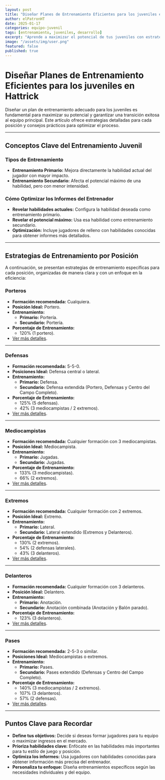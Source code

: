 ```yaml
---
layout: post
title: "Diseñar Planes de Entrenamiento Eficientes para los juveniles en Hattrick"
author: elPatronHT
date: 2025-01-17
categories: equipo-juvenil
tags: [entrenamiento, juveniles, desarrollo]
excerpt: "Aprende a maximizar el potencial de tus juveniles con estrategias de entrenamiento bien estructuradas."
image: "/assets/img/user.png"
featured: false
published: true
---
```


# Diseñar Planes de Entrenamiento Eficientes para los juveniles en Hattrick

Diseñar un plan de entrenamiento adecuado para los juveniles es fundamental para maximizar su potencial y garantizar una transición exitosa al equipo principal. Este artículo ofrece estrategias detalladas para cada posición y consejos prácticos para optimizar el proceso.

---

## Conceptos Clave del Entrenamiento Juvenil

### Tipos de Entrenamiento

- **Entrenamiento Primario:** Mejora directamente la habilidad actual del jugador con mayor impacto.
- **Entrenamiento Secundario:** Afecta el potencial máximo de una habilidad, pero con menor intensidad.

### Cómo Optimizar los Informes del Entrenador

- **Revelar habilidades actuales:** Configura la habilidad deseada como entrenamiento primario.
- **Revelar el potencial máximo:** Usa esa habilidad como entrenamiento secundario.
- **Optimización:** Incluye jugadores de relleno con habilidades conocidas para obtener informes más detallados.

---

## Estrategias de Entrenamiento por Posición

A continuación, se presentan estrategias de entrenamiento específicas para cada posición, organizadas de manera clara y con un enfoque en la eficiencia:

### Porteros

- **Formación recomendada:** Cualquiera.
- **Posición Ideal:** Portero.
- **Entrenamiento:**
  - **Primario:** Portería.
  - **Secundario:** Portería.
- **Porcentaje de Entrenamiento:**
  - 120% (1 portero).
- [Ver más detalles](https://bit.ly/41Zc2wG).

---

### Defensas

- **Formación recomendada:** 5-5-0.
- **Posiciones Ideal:** Defensa central o lateral.
- **Entrenamiento:**
  - **Primario:** Defensa.
  - **Secundario:** Defensa extendida (Portero, Defensas y Centro del Campo Completo).
- **Porcentaje de Entrenamiento:**
  - 125% (5 defensas).
  - 42% (3 mediocampistas / 2 extremos).
- [Ver más detalles](https://bit.ly/425O4ju).

---

### Mediocampistas

- **Formación recomendada:** Cualquier formación con 3 mediocampistas.
- **Posición Ideal:** Mediocampista.
- **Entrenamiento:**
  - **Primario:** Jugadas.
  - **Secundario:** Jugadas.
- **Porcentaje de Entrenamiento:**
  - 133% (3 mediocampistas).
  - 66% (2 extremos).
- [Ver más detalles](https://bit.ly/3MqfgUf).

---

### Extremos

- **Formación recomendada:** Cualquier formación con 2 extremos.
- **Posición Ideal:** Extremo.
- **Entrenamiento:**
  - **Primario:** Lateral.
  - **Secundario:** Lateral extendido (Extremos y Delanteros).
- **Porcentaje de Entrenamiento:**
  - 130% (2 extremos).
  - 54% (2 defensas laterales).
  - 43% (3 delanteros).
- [Ver más detalles](https://bit.ly/42SaJki).

---

### Delanteros

- **Formación recomendada:** Cualquier formación con 3 delanteros.
- **Posición Ideal:** Delantero.
- **Entrenamiento:**
  - **Primario:** Anotación.
  - **Secundario:** Anotación combinada (Anotación y Balón parado).
- **Porcentaje de Entrenamiento:**
  - 123% (3 delanteros).
- [Ver más detalles](https://bit.ly/425O4ju).

---

### Pases

- **Formación recomendada:** 2-5-3 o similar.
- **Posiciones Ideal:** Mediocampistas o extremos.
- **Entrenamiento:**
  - **Primario:** Pases.
  - **Secundario:** Pases extendido (Defensas y Centro del Campo Completo).
- **Porcentaje de Entrenamiento:**
  - 140% (3 mediocampistas / 2 extremos).
  - 107% (3 delanteros).
  - 57% (2 defensas).
- [Ver más detalles](https://bit.ly/3Ow0zlg).

---

## Puntos Clave para Recordar

- **Define tus objetivos:** Decide si deseas formar jugadores para tu equipo o maximizar ingresos en el mercado.
- **Prioriza habilidades clave:** Enfócate en las habilidades más importantes para tu estilo de juego y posición.
- **Optimiza los informes:** Usa jugadores con habilidades conocidas para obtener información más precisa del entrenador.
- **Personaliza tu enfoque:** Diseña entrenamientos específicos según las necesidades individuales y del equipo.
